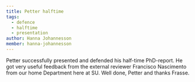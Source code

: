 ```yaml
---
title: Petter halftime
tags:
  - defence
  - halftime
  - presentation
author: Hanna Johannesson
member: hanna-johannesson
---
```


Petter successfully presented and defended his half-time PhD-report. He got very useful feedback from the external reviewer Francisco Nascimento from our home Department here at SU. Well done, Petter and thanks Frasse.